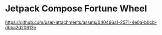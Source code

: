 # Jetpack Compose Fortune Wheel

https://github.com/user-attachments/assets/040496a1-2571-4e0a-b0cb-dbba2d20613e

